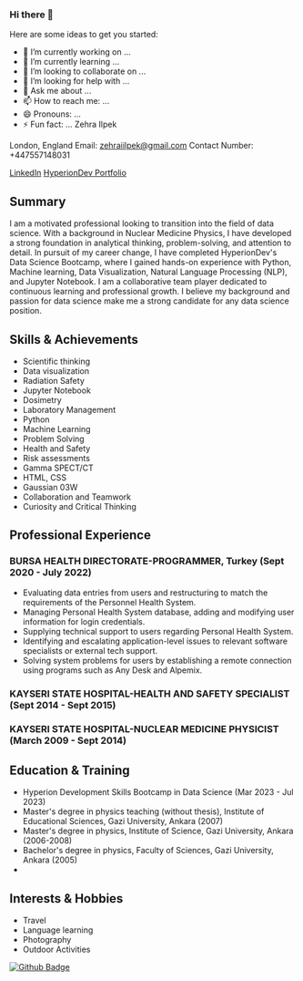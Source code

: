 ### Hi there 👋


Here are some ideas to get you started:

- 🔭 I’m currently working on ...
- 🌱 I’m currently learning ...
- 👯 I’m looking to collaborate on ...
- 🤔 I’m looking for help with ...
- 💬 Ask me about ...
- 📫 How to reach me: ...
- 😄 Pronouns: ...
- ⚡ Fun fact: ...
 Zehra Ilpek

London, England
Email: zehraiilpek@gmail.com
Contact Number: +447557148031

[LinkedIn](https://www.linkedin.com/in/zehra-ilpek-862b8b180/)
[HyperionDev Portfolio](https://www.hyperiondev.com/portfolio/146631/)

## Summary

I am a motivated professional looking to transition into the field of data science. With a background in Nuclear Medicine Physics, I have developed a strong foundation in analytical thinking, problem-solving, and attention to detail. In pursuit of my career change, I have completed HyperionDev's Data Science Bootcamp, where I gained hands-on experience with Python, Machine learning, Data Visualization, Natural Language Processing (NLP), and Jupyter Notebook. I am a collaborative team player dedicated to continuous learning and professional growth. I believe my background and passion for data science make me a strong candidate for any data science position.

## Skills & Achievements

- Scientific thinking
- Data visualization
- Radiation Safety
- Jupyter Notebook
- Dosimetry
- Laboratory Management
- Python
- Machine Learning
- Problem Solving
- Health and Safety
- Risk assessments
- Gamma SPECT/CT
- HTML, CSS
- Gaussian 03W
- Collaboration and Teamwork
- Curiosity and Critical Thinking

## Professional Experience

### BURSA HEALTH DIRECTORATE-PROGRAMMER, Turkey (Sept 2020 - July 2022)

- Evaluating data entries from users and restructuring to match the requirements of the Personnel Health System.
- Managing Personal Health System database, adding and modifying user information for login credentials.
- Supplying technical support to users regarding Personal Health System.
- Identifying and escalating application-level issues to relevant software specialists or external tech support.
- Solving system problems for users by establishing a remote connection using programs such as Any Desk and Alpemix.

### KAYSERI STATE HOSPITAL-HEALTH AND SAFETY SPECIALIST (Sept 2014 - Sept 2015)


### KAYSERI STATE HOSPITAL-NUCLEAR MEDICINE PHYSICIST (March 2009 - Sept 2014)


## Education & Training

- Hyperion Development Skills Bootcamp in Data Science (Mar 2023 - Jul 2023)
- Master's degree in physics teaching (without thesis), Institute of Educational Sciences, Gazi University, Ankara (2007)
- Master's degree in physics, Institute of Science, Gazi University, Ankara (2006-2008)
- Bachelor's degree in physics, Faculty of Sciences, Gazi University, Ankara (2005)
- 

## Interests & Hobbies

- Travel
- Language learning
- Photography
- Outdoor Activities

[![Github Badge](https://img.shields.io/badge/-Github-000?style=quare&labelColor=000&logo=Github&logoColor=white&link=link)](link) 
